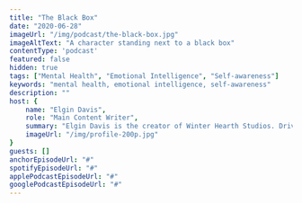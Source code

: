 ```yaml
---
title: "The Black Box"
date: "2020-06-28"
imageUrl: "/img/podcast/the-black-box.jpg"
imageAltText: "A character standing next to a black box"
contentType: 'podcast'
featured: false
hidden: true
tags: ["Mental Health", "Emotional Intelligence", "Self-awareness"]
keywords: "mental health, emotional intelligence, self-awareness"
description: ""
host: {
    name: "Elgin Davis",
    role: "Main Content Writer",
    summary: "Elgin Davis is the creator of Winter Hearth Studios. Driven by a passionate spirit and boundless curiosity, Davis' work seeks to explore the depths of humanity and what it might look like to live a hyper-meaningful existence here on earth.",
    imageUrl: "/img/profile-200p.jpg" 
}
guests: []
anchorEpisodeUrl: "#"
spotifyEpisodeUrl: "#"
applePodcastEpisodeUrl: "#"
googlePodcastEpisodeUrl: "#"
---
```


